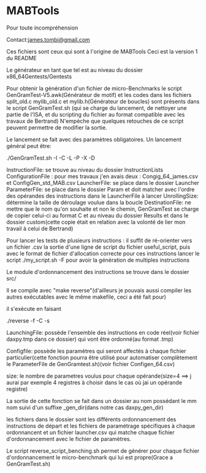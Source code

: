MABTools
========
Pour toute incompréhension

Contact:james.tombi@gmail.com

Ces fichiers sont ceux qui sont à l'origine de MABTools Ceci est la version 1 du README

Le générateur en tant que tel est au niveau du dossier x86\_64Gentests/Gentests

Pour obtenir la génération d'un fichier de micro-Benchmarks le script GenGramTest-V5.awk(Générateur de motif) et les codes dans les fichiers split\_old.c mylib\_old.c et mylib.h(Générateur de boucles) sont présents dans le script GenGramTest.sh (qui se charge du lancement, de nettoyer une partie de l'ISA, et du scripting du fichier au format compatible avec les travaux de Bertrand) N'empèche que quelques retouches de ce script peuvent permettre de modifier la sortie.

Le lancement se fait avec des paramètres obligatoires. Un lancement général peut être:

./GenGramTest.sh -I <InstructionList> -C<ConfigurationList> -L<LauncherFile> -P<ParameterFile> -X <UnrollingSize> -D<destinationFile>

InstructionFile: se trouve au niveau du dossier InstructionLists 
ConfigurationFile : pour mes travaux j'en avais deux : Congig\_64\_james.csv et ConfigGen\_std\_MAB.csv 
LauncherFile: se place dans le dossier Launcher
ParameterFile: se place dans le dossier Param et doit matcher avec l'ordre des opérandes des instructions dans le LauncherFile à lancer
UnrollingSize: détermine la taille de déroulage voulue dans la boucle
DestinationFile: ne mettre que le nom qu'on souhaite et non le chemin, GenGramTest se charge de copier celui-ci au format C et au niveau du dossier Results et dans le dossier custom(cette copie était en relation avec la volonté de lier mon travail à celui de Bertrand)

Pour lancer les tests de plusieurs instructions : il suffit de ré-orienter vers un fichier .csv la sortie d'une ligne de script du fichier useful\_script,
puis avec le format de fichier d'allocation correcte pour ces instructions lancer le script ./my\_script.sh -F <FichierdeRedirection> pour avoir la génération 
de multiples instructions 

Le module d'ordonnancement des instructions se trouve dans le dossier src/

Il se compile avec "make reverse"(d'ailleurs je pouvais aussi compiler les autres exécutables avec le même makefile, ceci a été fait pour)

il s'exécute en faisant

./reverse -f <LaunchingFile> -C<Configfile> -s <size>

LaunchingFile: possède l'ensemble des instructions en code réel(voir fichier daxpy.tmp dans ce dossier) qui vont être ordonné(au format .tmp)

Configfile: possède les paramètres qui seront affectés à chaque fichier particulier(cette fonction pourra être utilisé pour automatiser complètement 
le ParameterFile de GenGramtest.sh)(voir fichier Configen\_64.csv)

size: le nombre de parametres voulus pour chaque opérande(size=4 ==> j aurai par exemple 4 registres à choisir dans le cas où jai un opérande registre)

La sortie de cette fonction se fait dans un dossier au nom possédant le mm nom suivi d'un suffixe \_gen\_dir(dans notre cas daxpy\_gen\_dir) 

les fichiers dans le dossier sont les différents ordonnancement des instructions de départ et les fichiers de paramétrage spécifiques à chaque ordonnancent et un fichier launcher.csv qui matche chaque fichier d'ordonnancement avec le fichier de paramètres.

Le script reverse\_script\_benching.sh permet de générer pour chaque fichier d'ordonnancement le micro-benchmark qui lui est propre(Grace a GenGramTest.sh)

